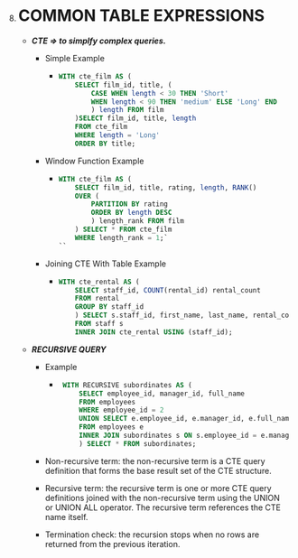 8.  # COMMON TABLE EXPRESSIONS

    -   **_CTE => to simplfy complex queries._**

        -   Simple Example

            -   ```sql
                WITH cte_film AS (
                    SELECT film_id, title, (
                        CASE WHEN length < 30 THEN 'Short'
                        WHEN length < 90 THEN 'medium' ELSE 'Long' END
                        ) length FROM film
                    )SELECT film_id, title, length
                    FROM cte_film
                    WHERE length = 'Long'
                    ORDER BY title;
                ```

        -   Window Function Example

            -   ```sql
                WITH cte_film AS (
                    SELECT film_id, title, rating, length, RANK()
                    OVER (
                        PARTITION BY rating
                        ORDER BY length DESC
                        ) length_rank FROM film
                    ) SELECT * FROM cte_film
                    WHERE length_rank = 1;`
                ``
                ```

        -   Joining CTE With Table Example

            -   ```sql
                WITH cte_rental AS (
                    SELECT staff_id, COUNT(rental_id) rental_count
                    FROM rental
                    GROUP BY staff_id
                    ) SELECT s.staff_id, first_name, last_name, rental_count
                    FROM staff s
                    INNER JOIN cte_rental USING (staff_id);
                ```

    -   **_RECURSIVE QUERY_**

        -   Example

            -   ```sql
                 WITH RECURSIVE subordinates AS (
                     SELECT employee_id, manager_id, full_name
                     FROM employees
                     WHERE employee_id = 2
                     UNION SELECT e.employee_id, e.manager_id, e.full_name
                     FROM employees e
                     INNER JOIN subordinates s ON s.employee_id = e.manager_id
                     ) SELECT * FROM subordinates;
                ```

        -   Non-recursive term: the non-recursive term is a CTE query definition that forms the base result set of the CTE structure.

        -   Recursive term: the recursive term is one or more CTE query definitions joined with the non-recursive term using the UNION or UNION ALL operator. The recursive term references the CTE name itself.

        -   Termination check: the recursion stops when no rows are returned from the previous iteration.
